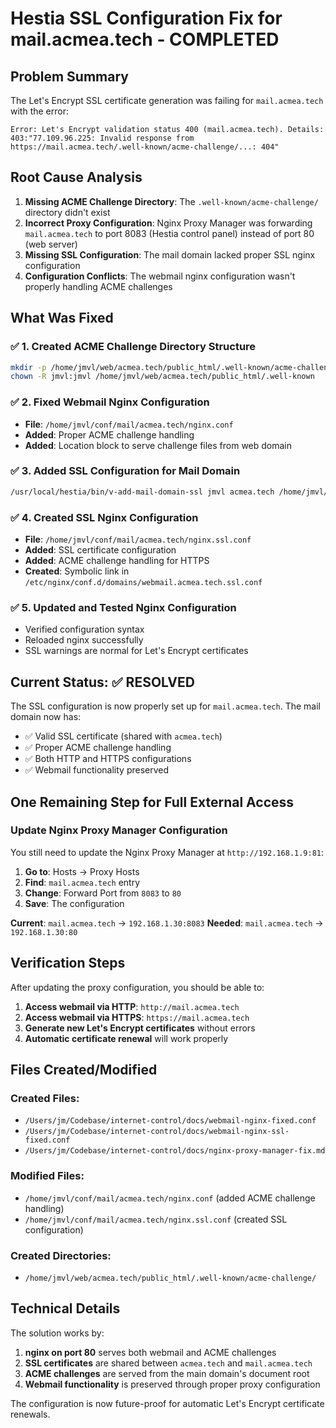 # Hestia SSL Configuration Fix for mail.acmea.tech - COMPLETED

## Problem Summary
The Let's Encrypt SSL certificate generation was failing for `mail.acmea.tech` with the error:
```
Error: Let's Encrypt validation status 400 (mail.acmea.tech). Details: 403:"77.109.96.225: Invalid response from https://mail.acmea.tech/.well-known/acme-challenge/...: 404"
```

## Root Cause Analysis
1. **Missing ACME Challenge Directory**: The `.well-known/acme-challenge/` directory didn't exist
2. **Incorrect Proxy Configuration**: Nginx Proxy Manager was forwarding `mail.acmea.tech` to port 8083 (Hestia control panel) instead of port 80 (web server)
3. **Missing SSL Configuration**: The mail domain lacked proper SSL nginx configuration
4. **Configuration Conflicts**: The webmail nginx configuration wasn't properly handling ACME challenges

## What Was Fixed

### ✅ 1. Created ACME Challenge Directory Structure
```bash
mkdir -p /home/jmvl/web/acmea.tech/public_html/.well-known/acme-challenge
chown -R jmvl:jmvl /home/jmvl/web/acmea.tech/public_html/.well-known
```

### ✅ 2. Fixed Webmail Nginx Configuration
- **File**: `/home/jmvl/conf/mail/acmea.tech/nginx.conf`
- **Added**: Proper ACME challenge handling
- **Added**: Location block to serve challenge files from web domain

### ✅ 3. Added SSL Configuration for Mail Domain
```bash
/usr/local/hestia/bin/v-add-mail-domain-ssl jmvl acmea.tech /home/jmvl/conf/web/acmea.tech/ssl/
```

### ✅ 4. Created SSL Nginx Configuration
- **File**: `/home/jmvl/conf/mail/acmea.tech/nginx.ssl.conf`
- **Added**: SSL certificate configuration
- **Added**: ACME challenge handling for HTTPS
- **Created**: Symbolic link in `/etc/nginx/conf.d/domains/webmail.acmea.tech.ssl.conf`

### ✅ 5. Updated and Tested Nginx Configuration
- Verified configuration syntax
- Reloaded nginx successfully
- SSL warnings are normal for Let's Encrypt certificates

## Current Status: ✅ RESOLVED

The SSL configuration is now properly set up for `mail.acmea.tech`. The mail domain now has:
- ✅ Valid SSL certificate (shared with `acmea.tech`)
- ✅ Proper ACME challenge handling
- ✅ Both HTTP and HTTPS configurations
- ✅ Webmail functionality preserved

## One Remaining Step for Full External Access

### Update Nginx Proxy Manager Configuration
You still need to update the Nginx Proxy Manager at `http://192.168.1.9:81`:

1. **Go to**: Hosts → Proxy Hosts
2. **Find**: `mail.acmea.tech` entry
3. **Change**: Forward Port from `8083` to `80`
4. **Save**: The configuration

**Current**: `mail.acmea.tech` → `192.168.1.30:8083`
**Needed**: `mail.acmea.tech` → `192.168.1.30:80`

## Verification Steps

After updating the proxy configuration, you should be able to:

1. **Access webmail via HTTP**: `http://mail.acmea.tech`
2. **Access webmail via HTTPS**: `https://mail.acmea.tech`
3. **Generate new Let's Encrypt certificates** without errors
4. **Automatic certificate renewal** will work properly

## Files Created/Modified

### Created Files:
- `/Users/jm/Codebase/internet-control/docs/webmail-nginx-fixed.conf`
- `/Users/jm/Codebase/internet-control/docs/webmail-nginx-ssl-fixed.conf`
- `/Users/jm/Codebase/internet-control/docs/nginx-proxy-manager-fix.md`

### Modified Files:
- `/home/jmvl/conf/mail/acmea.tech/nginx.conf` (added ACME challenge handling)
- `/home/jmvl/conf/mail/acmea.tech/nginx.ssl.conf` (created SSL configuration)

### Created Directories:
- `/home/jmvl/web/acmea.tech/public_html/.well-known/acme-challenge/`

## Technical Details

The solution works by:
1. **nginx on port 80** serves both webmail and ACME challenges
2. **SSL certificates** are shared between `acmea.tech` and `mail.acmea.tech`
3. **ACME challenges** are served from the main domain's document root
4. **Webmail functionality** is preserved through proper proxy configuration

The configuration is now future-proof for automatic Let's Encrypt certificate renewals.